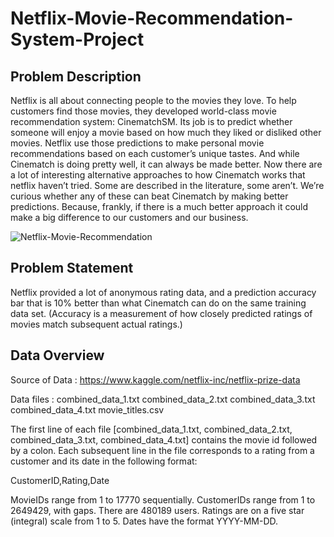 # Netflix-Movie-Recommendation-System-Project
## Problem Description
Netflix is all about connecting people to the movies they love. To help customers find those movies, they developed world-class movie recommendation system: CinematchSM. Its job is to predict whether someone will enjoy a movie based on how much they liked or disliked other movies. Netflix use those predictions to make personal movie recommendations based on each customer’s unique tastes. And while Cinematch is doing pretty well, it can always be made better. Now there are a lot of interesting alternative approaches to how Cinematch works that netflix haven’t tried. Some are described in the literature, some aren’t. We’re curious whether any of these can beat Cinematch by making better predictions. Because, frankly, if there is a much better approach it could make a big difference to our customers and our business.

![Netflix-Movie-Recommendation](https://github.com/kiransindam/Netflix-Movie-Recommendation-System-Project/assets/101730779/185724f2-65b4-4369-9303-f61534b0abee)


## Problem Statement
Netflix provided a lot of anonymous rating data, and a prediction accuracy bar that is 10% better than what Cinematch can do on the same training data set. (Accuracy is a measurement of how closely predicted ratings of movies match subsequent actual ratings.)

## Data Overview
Source of Data : https://www.kaggle.com/netflix-inc/netflix-prize-data

Data files : combined_data_1.txt combined_data_2.txt combined_data_3.txt combined_data_4.txt movie_titles.csv

The first line of each file [combined_data_1.txt, combined_data_2.txt, combined_data_3.txt, combined_data_4.txt] contains the movie id followed by a colon. Each subsequent line in the file corresponds to a rating from a customer and its date in the following format:

CustomerID,Rating,Date

MovieIDs range from 1 to 17770 sequentially. CustomerIDs range from 1 to 2649429, with gaps. There are 480189 users. Ratings are on a five star (integral) scale from 1 to 5. Dates have the format YYYY-MM-DD.
